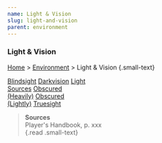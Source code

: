 ```yaml
---
name: Light & Vision
slug: light-and-vision
parent: environment
---
```

### Light & Vision
[Home](dm-operations-center) > [Environment](environment) > Light & Vision {.small-text}

<div class="menu-container">
    <a href="blindsight">Blindsight</a>
    <a href="darkvision">Darkvision</a>
    <a href="light-sources">Light<br/> Sources</a>
    <a href="heavily-obscured">Obscured<br/> (Heavily)</a>
    <a href="lightly-obscured">Obscured<br/> (Lightly)</a>
    <a href="truesight">Truesight</a>
</div>

> **Sources** <br/>
> Player's Handbook, p. xxx<br/>
{.read .small-text}

